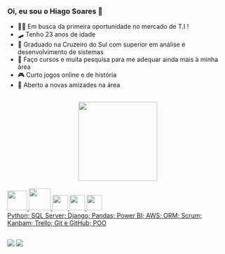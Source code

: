 ### Oi, eu sou o Hiago Soares 👋

- 👦🏻 Em busca da primeira oportunidade no mercado de T.I !
- 🛹 Tenho 23 anos de idade
- 📘 Graduado na Cruzeiro do Sul com superior em análise e desenvolvimento de sistemas
- 👾 Faço cursos e muita pesquisa para me adequar ainda mais à minha área 
- 🎮 Curto jogos online e de história 
- 🍡 Aberto a novas amizades na área
  ##

<div align="center">
  <a href="https://github.com/Hiiago">
  <img height="180em" src="https://github-readme-stats.vercel.app/api?username=Hiiago&show_icons=true&theme=tokyonight&include_all_commits=true&count_private=true"/>
</div>
 <div style="display: inline_block"><br>
 <img height="45em" src="https://cdn.jsdelivr.net/gh/devicons/devicon/icons/python/python-original.svg" />
 <img height="50em" src="https://cdn.jsdelivr.net/gh/devicons/devicon/icons/microsoftsqlserver/microsoftsqlserver-plain-wordmark.svg" />                 
 <img height="35em" src="https://img.shields.io/badge/Django-092E20?style=for-the-badge&logo=django&logoColor=white"/>  
 <img height="35em" src="https://img.shields.io/badge/HTML5-E34F26?style=for-the-badge&logo=html5&logoColor=white"/>
 <img height="35em" src="https://img.shields.io/badge/CSS3-1572B6?style=for-the-badge&logo=css3&logoColor=white"/>
 </div>
Python;
SQL Server;
Django;
Pandas;
Power BI;
AWS;
ORM;
Scrum;
Kanbam;
Trello;
Git e GitHub;
POO

##

<div>
  <a href="https://www.instagram.com/hiiago.silva_/" target="_blank"><img src="https://img.shields.io/badge/-Instagram-%23E4405F?style=for-the-badge&logo=instagram&logoColor=white" target="_blank"></a> 
  <a href="https://www.linkedin.com/in/hiago-soares-745694236/" target="_blank"><img src="https://img.shields.io/badge/-LinkedIn-%230077B5?style=for-the-badge&logo=linkedin&logoColor=white"></a>
</div>
